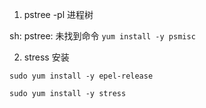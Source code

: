 1. pstree -pl 进程树

sh: pstree: 未找到命令
`yum install -y psmisc
`

2. stress 安装

`sudo yum install -y epel-release`

`sudo yum install -y stress`
